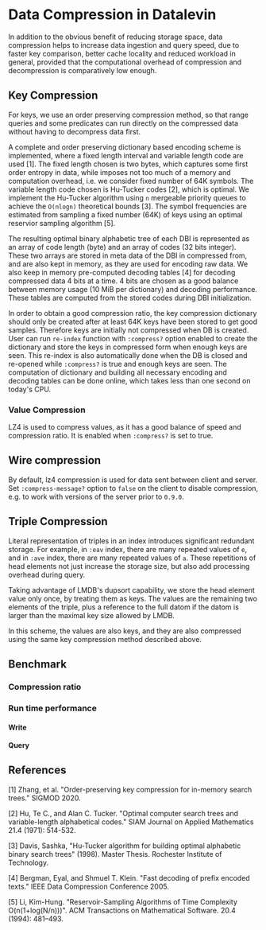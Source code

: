 # Data Compression in Datalevin

In addition to the obvious benefit of reducing storage space, data compression
helps to increase data ingestion and query speed, due to faster key comparison,
better cache locality and reduced workload in general, provided that the
computational overhead of compression and decompression is comparatively low
enough.

## Key Compression

For keys, we use an order preserving compression method, so that range queries
and some predicates can run directly on the compressed data without having to
decompress data first.

A complete and order preserving dictionary based encoding scheme is implemented,
where a fixed length interval and variable length code are used [1]. The fixed
length chosen is two bytes, which captures some first order entropy in data,
while imposes not too much of a memory and computation overhead, i.e. we
consider fixed number of 64K symbols. The variable length code chosen is
Hu-Tucker codes [2], which is optimal. We implement the Hu-Tucker algorithm
using `n` mergeable priority queues to achieve the `O(nlogn)` theoretical bounds
[3]. The symbol frequencies are estimated from sampling a fixed number (64K) of
keys using an optimal reservior sampling algorithm [5].

The resulting optimal binary alphabetic tree of each DBI is represented as an
array of code length (byte) and an array of codes (32 bits integer). These two
arrays are stored in meta data of the DBI in compressed from, and are also kept
in memory, as they are used for encoding raw data. We also keep in memory
pre-computed decoding tables [4] for decoding compressed data 4 bits at a time.
4 bits are chosen as a good balance between memory usage (10 MiB per dictionary)
and decoding performance. These tables are computed from the stored codes during
DBI initialization.

In order to obtain a good compression ratio, the key compression dictionary
should only be created after at least 64K keys have been stored to get good
samples. Therefore keys are initially not compressed when DB is created. User can run `re-index`
function with `:compress?` option enabled to create the dictionary and store the
keys in compressed form when enough keys are seen. This re-index is also automatically done when the DB is
closed and re-opened while `:compress?` is true and enough keys are seen.
The computation of dictionary and building all necessary encoding and
decoding tables can be done online, which takes less than one second on today's
CPU.

### Value Compression

LZ4 is used to compress values, as it has a good balance of speed and
compression ratio. It is enabled when `:compress?` is set to true.

## Wire compression

By default, lz4 compression is used for data sent between client and server. Set
`:compress-message?` option to `false` on the client to disable compression,
e.g. to work with versions of the server prior to `0.9.0`.

## Triple Compression

Literal representation of triples in an index introduces significant redundant
storage. For example, in `:eav` index, there are many repeated values of `e`,
and in `:ave` index, there are many repeated values of `a`. These repetitions of
head elements not just increase the storage size, but also add processing
overhead during query.

Taking advantage of LMDB's dupsort capability, we store the head element value
only once, by treating them as keys. The values are the remaining two elements
of the triple, plus a reference to the full datom if the datom is larger than
the maximal key size allowed by LMDB.

In this scheme, the values are also keys, and they are also compressed using the
same key compression method described above.

## Benchmark

### Compression ratio

### Run time performance

#### Write

#### Query

## References

[1] Zhang, et al. "Order-preserving key compression for in-memory search trees." SIGMOD 2020.

[2] Hu, Te C., and Alan C. Tucker. "Optimal computer search trees and variable-length alphabetical codes." SIAM Journal on Applied Mathematics 21.4 (1971): 514-532.

[3] Davis, Sashka, "Hu-Tucker algorithm for building optimal alphabetic binary
search trees" (1998). Master Thesis. Rochester Institute of Technology.

[4] Bergman, Eyal, and Shmuel T. Klein. "Fast decoding of prefix encoded texts." IEEE Data Compression Conference 2005.

[5] Li, Kim-Hung. "Reservoir-Sampling Algorithms of Time Complexity
O(n(1+log(N/n)))". ACM Transactions on Mathematical Software. 20.4 (1994): 481–493.
